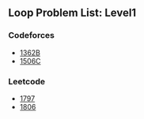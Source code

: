 ## Loop Problem List: Level1


### Codeforces
- [1362B](/brute_force/loop/l1-cf-1362B)
- [1506C](/brute_force/loop/l1-cf-1506C)


### Leetcode
- [1797](/brute_force/loop/l1-lc-1797)
- [1806](/brute_force/loop/l1-lc-1806)


